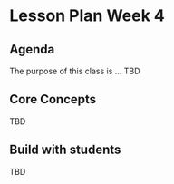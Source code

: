 # Lesson Plan Week 4

## Agenda

The purpose of this class is ... TBD

## Core Concepts

TBD

## Build with students

TBD

